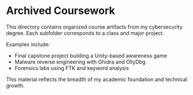 # Archived Coursework

This directory contains organized course artifacts from my cybersecurity degree. Each subfolder corresponds to a class and major project.

Examples include:
- Final capstone project building a Unity-based awareness game
- Malware reverse engineering with Ghidra and OllyDbg
- Forensics labs using FTK and keyword analysis

This material reflects the breadth of my academic foundation and technical growth.
